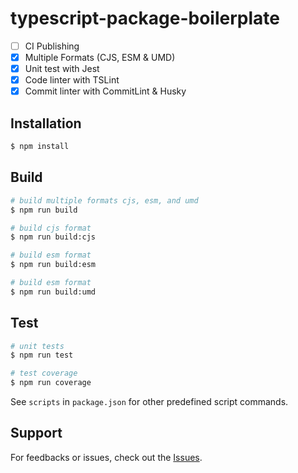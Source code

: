 # typescript-package-boilerplate

- [ ] CI Publishing
- [x] Multiple Formats (CJS, ESM & UMD)
- [x] Unit test with Jest
- [x] Code linter with TSLint
- [x] Commit linter with CommitLint & Husky

## Installation

```bash
$ npm install
```

## Build

```bash
# build multiple formats cjs, esm, and umd
$ npm run build

# build cjs format
$ npm run build:cjs

# build esm format
$ npm run build:esm

# build esm format
$ npm run build:umd
```

## Test

```bash
# unit tests
$ npm run test

# test coverage
$ npm run coverage
```

See `scripts` in `package.json` for other predefined script commands.

## Support

For feedbacks or issues, check out the [Issues](https://github.com/xituru/typescript-package-boilerplate/issues).

